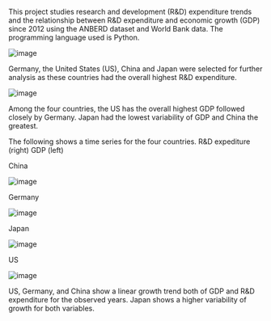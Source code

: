 This project studies research and development (R&D) expenditure trends and the relationship between R&D expenditure and economic growth (GDP) since 2012 using the ANBERD dataset and World Bank data. The programming language used is Python. 

![image](https://user-images.githubusercontent.com/82049693/221428409-e4bb839e-7f5b-4b6e-86ac-44a37efaed5d.png)

Germany, the United States (US), China and Japan were selected for further analysis as these countries had the overall highest R&D expenditure.

![image](https://user-images.githubusercontent.com/82049693/221381692-b0d1e423-bf6a-4ac9-898e-4320c5762bac.png)

Among the four countries, the US has the overall highest GDP followed closely by Germany. Japan had the lowest variability of GDP and China the greatest.

The following shows a time series for the four countries. R&D expediture (right) GDP (left)

China

![image](https://user-images.githubusercontent.com/82049693/221430225-5df1489e-bf10-4fd2-9ae9-0f768d15788e.png)

Germany

![image](https://user-images.githubusercontent.com/82049693/221430345-a385bbe1-b7d1-42bf-b06a-7d2c777447c7.png)

Japan

![image](https://user-images.githubusercontent.com/82049693/221430376-99d292a5-27e3-4fb7-b201-347e9c3acd33.png)

US

![image](https://user-images.githubusercontent.com/82049693/221430385-fa74519c-40f6-4c55-bda9-579901e9cfa2.png)

US, Germany, and China show a linear growth trend both of GDP and R&D expenditure for the observed years. Japan shows a higher variability of growth for both variables.


